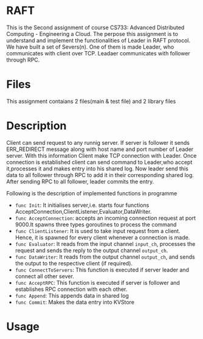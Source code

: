 # RAFT

 This is the Second assignment of course CS733: Advanced Distributed Computing - Engineering a Cloud. 
The perpose this assignment is to understand and implement the functionalities of Leader in RAFT protocol.
We have built a set of Severs(n). One of them is made Leader, who communicates with client over TCP. 
Leadaer communicates with follower through RPC. 	

# Files

This assignment contaians 2 files(main & test file) and 2 library files

# Description

 Client can send request to any runnig server. If server is follower it sends ERR_REDIRECT message along with host name 
and port number of Leader server. With this information Client make TCP connection with Leader. Once connection is established
client can send command to Leader,who accept it,processes it and makes entry into his shared log. Now leader send this data to all
follower through RPC to add it in their corresponding shared log. After sending RPC to all follower, leader commits the entry.

Following is the description of implemented functions in programme 

 - `func Init`: It initialises server,i.e. starts four functions AcceptConnection,ClientListener,Evaluator,DataWriter.
 - `func AcceptConnection`: accepts an incoming connection request at port 9000.It spawns three types goroutines to process the command
 - `func ClientListener`: It is used to take input request from a client. Hence, it is spawned for every client whenever a connection is made.
 - `func Evaluator`: It reads from the input channel `input_ch`, processes the request and sends the reply to the output channel `output_ch`.
 - `func DataWriter`: It reads from the output channel `output_ch`, and sends the output to the respective client (if required).
 - `func ConnectToServers`: This function is executed if server leader and connect all other sever.
 - `func AcceptRPC`: This function is executed if server is follower and establishes RPC connection with each other.
 - `func Append`: This appends data in shared log
 - `func Commit`: Makes the data entry into KVStore

# Usage


